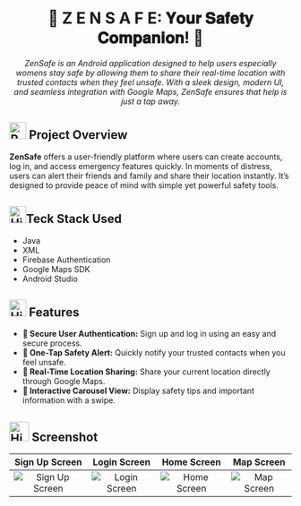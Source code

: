 <div align="center">

# 🌟 Z E N S A F E: 𝐘𝐨𝐮𝐫 𝐒𝐚𝐟𝐞𝐭𝐲 𝐂𝐨𝐦𝐩𝐚𝐧𝐢𝐨𝐧! 🚨

</div>

<div align="center">
 <i>ZenSafe is an Android application designed to help users especially womens stay safe by allowing them to share their real-time location with trusted contacts when they feel unsafe. With a sleek design, modern UI, and seamless integration with Google Maps, ZenSafe ensures that help is just a tap away.</i>
</div>

<div>

<h2><img src="https://raw.githubusercontent.com/Tarikul-Islam-Anik/Animated-Fluent-Emojis/master/Emojis/Travel%20and%20places/Rocket.png" alt="Rocket" width="30" height="30" /> Project Overview</h2>

**ZenSafe** offers a user-friendly platform where users can create accounts, log in, and access emergency features quickly. In moments of distress, users can alert their friends and family and share their location instantly. It’s designed to provide peace of mind with simple yet powerful safety tools.

</div>

<div>

<h2><img src="https://raw.githubusercontent.com/Tarikul-Islam-Anik/Animated-Fluent-Emojis/master/Emojis/Travel%20and%20places/High%20Voltage.png" alt="High Voltage" width="30" height="30" />Teck Stack Used</h2>

- Java
- XML
- Firebase Authentication
- Google Maps SDK
- Android Studio
</div>

<h2><img src="https://raw.githubusercontent.com/Tarikul-Islam-Anik/Animated-Fluent-Emojis/master/Emojis/Activities/Sparkles.png" alt="High Voltage" width="30" height="30"> Features</h2>

- **🔐 Secure User Authentication:** Sign up and log in using an easy and secure process.
- **🚨 One-Tap Safety Alert:** Quickly notify your trusted contacts when you feel unsafe.
- **📍 Real-Time Location Sharing:** Share your current location directly through Google Maps.
- **🎡 Interactive Carousel View:** Display safety tips and important information with a swipe.

<h2><img src="https://raw.githubusercontent.com/Tarikul-Islam-Anik/Animated-Fluent-Emojis/master/Emojis/Objects/Camera%20with%20Flash.png" alt="High Voltage" width="35" height="35"> Screenshot</h2>

|              Sign Up Screen               |              Login Screen              |             Home Screen              |             Map Screen             |
| :---------------------------------------: | :------------------------------------: | :----------------------------------: | :--------------------------------: |
| ![Sign Up Screen](screenshots/signup.png) | ![Login Screen](screenshots/login.png) | ![Home Screen](screenshots/home.png) | ![Map Screen](screenshots/map.png) |
